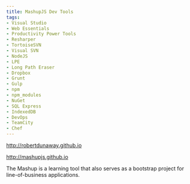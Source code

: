 ```yaml
---
title: MashupJS Dev Tools
tags: 
- Visual Studio
- Web Essentials
- Productivity Power Tools
- Resharper
- TortoiseSVN
- Visual SVN
- NodeJS
- LPE
- Long Path Eraser
- Dropbox
- Grunt
- Gulp
- npm
- npm_modules
- NuGet
- SQL Express
- IndexedDB
- DevOps
- TeamCity
- Chef
---
```


http://robertdunaway.github.io

http://mashupjs.github.io 

The Mashup is a learning tool that also serves as a bootstrap project for line-of-business applications.

